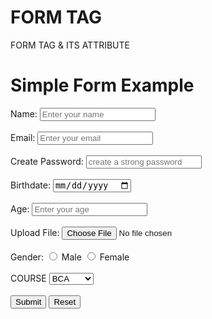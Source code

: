 # FORM TAG
FORM TAG &amp; ITS ATTRIBUTE
<html>
<head>
</head>
<body>
    <h1>Simple Form Example</h1>
    <form action="/submit_form" method="POST" enctype="multipart/form-data" target="_self" autocomplete="on" validate>
        <!-- Input for Name -->
        <label for="name">Name:</label>
        <input type="text" id="name" name="name" required placeholder="Enter your name"><br><br>
        <!-- Input for Email -->
        <label for="email">Email:</label>
        <input type="email" id="email" name="email" required placeholder="Enter your email"><br><br>
        <!-- Input for password -->
        <label for="password">Create Password:</label>
        <input type="password" id="password" name="password" required placeholder="create a strong password"><br><br>
        <!-- Input for birthdate -->
        <label for="bdate">Birthdate:</label>
        <input type="date" id="date" name="date" required placeholder="Enter your birthdate"><br><br>
        <!-- Input for age -->
        <label for="bdate">Age:</label>
        <input type="number" id="age" name="age" required placeholder="Enter your age"><br><br>
        <!-- File Upload -->
        <label for="file">Upload File:</label>
        <input type="file" id="file" name="file"><br><br>
        <!-- Radio Buttons -->
        <label>Gender:</label>
        <input type="radio" id="male" name="gender" value="male">
        <label for="male">Male</label>
        <input type="radio" id="female" name="gender" value="female">
        <label for="female">Female</label><br><br>
        <!-- Dropdown Menu -->
        <label for="country">COURSE</label>
        <select id="COURSE" name="COURSE">
            <option value="india">BCA</option>
            <option value="usa">BBA</option>
            <option value="uk">B.TECH</option>
        </select><br><br>
        <!-- Submit Button -->
        <button type="submit">Submit</button> 
        <!-- Reset Button -->
        <button type="reset">Reset</button>
    </form>
</body>
</html>
